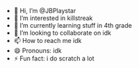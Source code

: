 - 👋 Hi, I’m @JBPlaystar
- 👀 I’m interested in killstreak
- 🌱 I’m currently learning stuff in 4th grade
- 💞️ I’m looking to collaborate on idk
- 📫 How to reach me idk
- 😄 Pronouns: idk
- ⚡ Fun fact: i do scratch a lot

<!---
JBPlaystar/JBPlaystar is a ✨ special ✨ repository because its `README.md` (this file) appears on your GitHub profile.
You can click the Preview link to take a look at your changes.
--->
